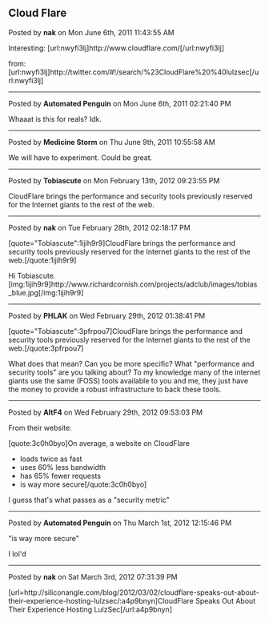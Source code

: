 ## Cloud Flare
Posted by **nak** on Mon June 6th, 2011 11:43:55 AM

Interesting:
[url:nwyfi3lj]http&#58;//www&#46;cloudflare&#46;com/[/url:nwyfi3lj]

from:
[url:nwyfi3lj]http&#58;//twitter&#46;com/#!/search/%23CloudFlare%20%40lulzsec[/url:nwyfi3lj]

--------------------------------------------------------------------------------

Posted by **Automated Penguin** on Mon June 6th, 2011 02:21:40 PM

Whaaat is this for reals? Idk.

--------------------------------------------------------------------------------

Posted by **Medicine Storm** on Thu June 9th, 2011 10:55:58 AM

We will have to experiment. Could be great.

--------------------------------------------------------------------------------

Posted by **Tobiascute** on Mon February 13th, 2012 09:23:55 PM

CloudFlare brings the performance and security tools previously reserved for the Internet giants to the rest of the web.

--------------------------------------------------------------------------------

Posted by **nak** on Tue February 28th, 2012 02:18:17 PM

[quote=&quot;Tobiascute&quot;:1ijih9r9]CloudFlare brings the performance and security tools previously reserved for the Internet giants to the rest of the web.[/quote:1ijih9r9]

Hi Tobiascute.
[img:1ijih9r9]http&#58;//www&#46;richardcornish&#46;com/projects/adclub/images/tobias_blue&#46;jpg[/img:1ijih9r9]

--------------------------------------------------------------------------------

Posted by **PHLAK** on Wed February 29th, 2012 01:38:41 PM

[quote=&quot;Tobiascute&quot;:3pfrpou7]CloudFlare brings the performance and security tools previously reserved for the Internet giants to the rest of the web.[/quote:3pfrpou7]

What does that mean?  Can you be more specific? What &quot;performance and security tools&quot; are you talking about?  To my knowledge many of the internet giants use the same (FOSS) tools available to you and me, they just have the money to provide a robust infrastructure to back these tools.

--------------------------------------------------------------------------------

Posted by **AltF4** on Wed February 29th, 2012 09:53:03 PM

From their website:

[quote:3c0h0byo]On average, a website on CloudFlare

- loads twice as fast
- uses 60% less bandwidth
- has 65% fewer requests
- is way more secure[/quote:3c0h0byo]

I guess that's what passes as a &quot;security metric&quot;

--------------------------------------------------------------------------------

Posted by **Automated Penguin** on Thu March 1st, 2012 12:15:46 PM

&quot;is way more secure&quot;

I lol'd

--------------------------------------------------------------------------------

Posted by **nak** on Sat March 3rd, 2012 07:31:39 PM

[url=http&#58;//siliconangle&#46;com/blog/2012/03/02/cloudflare-speaks-out-about-their-experience-hosting-lulzsec/:a4p9bnyn]CloudFlare Speaks Out About Their Experience Hosting LulzSec[/url:a4p9bnyn]
